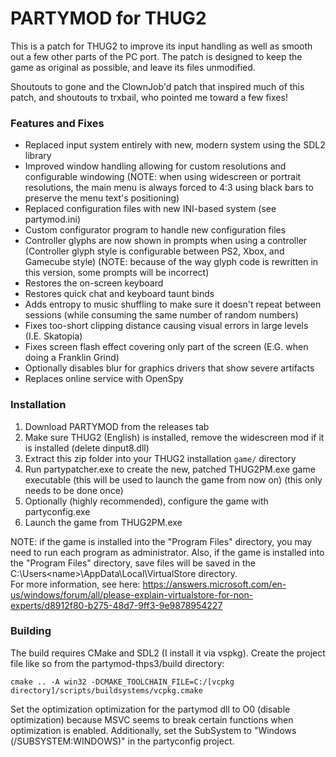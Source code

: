 # PARTYMOD for THUG2
This is a patch for THUG2 to improve its input handling as well as smooth out a few other parts of the PC port.
The patch is designed to keep the game as original as possible, and leave its files unmodified.

Shoutouts to gone and the ClownJob'd patch that inspired much of this patch, and shoutouts to trxbail, who pointed me toward a few fixes!

### Features and Fixes
* Replaced input system entirely with new, modern system using the SDL2 library
* Improved window handling allowing for custom resolutions and configurable windowing (NOTE: when using widescreen or portrait resolutions, the main menu is always forced to 4:3 using black bars to preserve the menu text's positioning)
* Replaced configuration files with new INI-based system (see partymod.ini)
* Custom configurator program to handle new configuration files
* Controller glyphs are now shown in prompts when using a controller (Controller glyph style is configurable between PS2, Xbox, and Gamecube style) (NOTE: because of the way glyph code is rewritten in this version, some prompts will be incorrect)
* Restores the on-screen keyboard
* Restores quick chat and keyboard taunt binds
* Adds entropy to music shuffling to make sure it doesn't repeat between sessions (while consuming the same number of random numbers)
* Fixes too-short clipping distance causing visual errors in large levels (I.E. Skatopia)
* Fixes screen flash effect covering only part of the screen (E.G. when doing a Franklin Grind)
* Optionally disables blur for graphics drivers that show severe artifacts
* Replaces online service with OpenSpy

### Installation
1. Download PARTYMOD from the releases tab
2. Make sure THUG2 (English) is installed, remove the widescreen mod if it is installed (delete dinput8.dll)
3. Extract this zip folder into your THUG2 installation `game/` directory
4. Run partypatcher.exe to create the new, patched THUG2PM.exe game executable (this will be used to launch the game from now on) (this only needs to be done once)
5. Optionally (highly recommended), configure the game with partyconfig.exe
6. Launch the game from THUG2PM.exe

NOTE: if the game is installed into the "Program Files" directory, you may need to run each program as administrator. 
Also, if the game is installed into the "Program Files" directory, save files will be saved in the C:\Users\<name>\AppData\Local\VirtualStore directory.  
For more information, see here: https://answers.microsoft.com/en-us/windows/forum/all/please-explain-virtualstore-for-non-experts/d8912f80-b275-48d7-9ff3-9e9878954227

### Building
The build requires CMake and SDL2 (I install it via vspkg).  Create the project file like so from the partymod-thps3/build directory:
```
cmake .. -A win32 -DCMAKE_TOOLCHAIN_FILE=C:/[vcpkg directory]/scripts/buildsystems/vcpkg.cmake
```

Set the optimization optimization for the partymod dll to O0 (disable optimization) because MSVC seems to break certain functions when optimization is enabled.
Additionally, set the SubSystem to "Windows (/SUBSYSTEM:WINDOWS)" in the partyconfig project.
